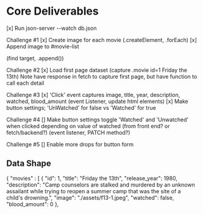 # Core Deliverables

[x] Run json-server --watch db.json

Challenge #1
[x] Create image for each movie (.createElement, .forEach)
[x] Append image to #movie-list <nav> (find target, .append())

Challenge #2
[x] Load first page dataset (capture .movie id=1 Friday the 13th)
Note have response in fetch to capture first page, but have function to call each detail

Challenge #3
[x] 'Click' event captures image, title, year, description, watched, blood_amount (event Listener, update html elements)
[x] Make button settings; 'UnWatched' for false vs 'Watched' for true

Challenge #4
[] Make button settings toggle 'Watched' and 'Unwatched' when clicked depending on value of watched (from front end? or fetch/backend?) (event listener, PATCH method?)

Challenge #5
[] Enable more drops for button form

# Data Shape
{
    "movies" : [
        {
            "id": 1,
            "title": "Friday the 13th",
            "release_year": 1980,
            "description": "Camp counselors are stalked and murdered by an unknown assailant while trying to reopen a summer camp that was the site of a child's drowning.",
            "image": "./assets/f13-1.jpeg",
            "watched": false,
            "blood_amount": 0
        },